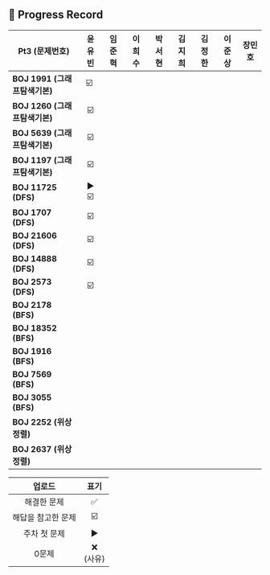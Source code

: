 ## 📍 Progress Record

| **Pt3 (문제번호)**         |    **윤유빈**     | **임준혁** | **이희수** | **박서현** | **김지희** | **김정한** | **이준상** | **장민호** |
|------------------------|:--------------:|:-------:|:-------:|:-------:|:-------:|:-------:|:-------:|:-------:|
| **BOJ 1991 (그래프탐색기본)** |    ☑️ ️️️️️    |         |         |         |         |        |    ️     |         |
| **BOJ 1260 (그래프탐색기본)** |      ️☑️       |         |         |         |         |        |        |         |
| **BOJ 5639 (그래프탐색기본)** |       ☑️       |         |         |         |         |         |         |         |
| **BOJ 1197 (그래프탐색기본)** |       ☑️       |         |         |         |         |         |         |         |
| **BOJ 11725 (DFS)**    |     ▶️ ☑️      |         |         |         |         |         |         |         |
| **BOJ 1707 (DFS)**     |       ☑️       |         |         |         |         |         |         |         |
| **BOJ 21606 (DFS)**    |       ☑️       |         |         |         |         |         |         |         |
| **BOJ 14888 (DFS)**    |       ☑️       |         |         |         |         |         |          |         |
| **BOJ 2573 (DFS)**     |       ☑️       |         |         |         |         |         |         |         |
| **BOJ 2178 (BFS)**     |                |         |         |         |         |         |         |         |
| **BOJ 18352 (BFS)**    |                |         |         |         |        |         |          |         |
| **BOJ 1916 (BFS)**     |                |         |         |         |        |         |         |         |
| **BOJ 7569 (BFS)**     |                |         |         |         |         |         |         |         |
| **BOJ 3055 (BFS)**     |                |         |         |         |        |         |         |         |
| **BOJ 2252 (위상정렬)**    |                |         |         |         |        |         |         |         |
| **BOJ 2637 (위상정렬)**  |                |         |         |         |         |         |         |         |




|    업로드     |     표기      |
|:----------:|:-----------:|
|   해결한 문제   |      ✅      |
| 해답을 참고한 문제 |     ☑️      |
|  주차 첫 문제   |     ▶️     |
|    0문제     | ❌ <br/>(사유) |
